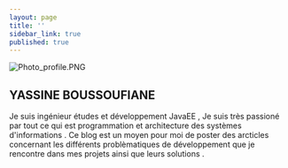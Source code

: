 ```yaml
---
layout: page
title: ''
sidebar_link: true
published: true
---
```


![Photo_profile.PNG]({{site.baseurl}}/Photo_profile.PNG)

## YASSINE BOUSSOUFIANE

<p class="message">
 Je suis ingénieur études et développement JavaEE , Je suis très passioné par tout ce qui est programmation et architecture des systèmes d'informations .
Ce blog est un moyen pour moi de poster des arcticles concernant les différents problèmatiques de développement  que je rencontre dans mes projets ainsi que leurs solutions .
 
</p>



